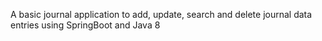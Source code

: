 A basic journal application to add, update, search and delete journal data entries using SpringBoot and Java 8
